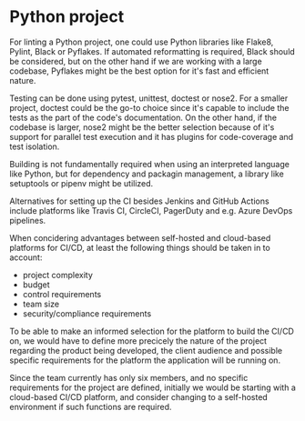# Python project
For linting a Python project, one could use Python libraries like Flake8, Pylint, Black or Pyflakes. If automated reformatting is required, Black should be considered, but on the other hand if we are working with a large codebase, Pyflakes might be the best option for it's fast and efficient nature.

Testing can be done using pytest, unittest, doctest or nose2. For a smaller project, doctest could be the go-to choice since it's capable to include the tests as the part of the code's documentation. On the other hand, if the codebase is larger, nose2 might be the better selection because of it's support for parallel test execution and it has plugins for code-coverage and test isolation.

Building is not fundamentally required when using an interpreted language like Python, but for dependency and packagin management, a library like setuptools or pipenv might be utilized.

Alternatives for setting up the CI besides Jenkins and GitHub Actions include platforms like Travis CI, CircleCI, PagerDuty and e.g. Azure DevOps pipelines.

When concidering advantages between self-hosted and cloud-based platforms for CI/CD, at least the following things should be taken in to account:

- project complexity
- budget
- control requirements
- team size
- security/compliance requirements

To be able to make an informed selection for the platform to build the CI/CD on, we would have to define more precicely the nature of the project regarding the product being developed, the client audience and possible specific requirements for the platform the application will be running on.

Since the team currently has only six members, and no specific requirements for the project are defined, initially we would be starting with a cloud-based CI/CD platform, and consider changing to a self-hosted environment if such functions are required.